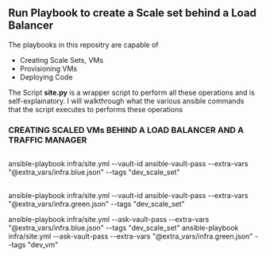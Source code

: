 ## Run Playbook to create a Scale set behind a Load Balancer
The playbooks in this repositry are capable of 

* Creating Scale Sets, VMs
* Provisioning VMs
* Deploying Code

The Script **site.py** is a wrapper script to perform all these operations and is self-explainatory. I will walkthrough what the various ansible commands that the script executes to performs these operations

### CREATING SCALED VMs BEHIND A LOAD BALANCER AND A TRAFFIC MANAGER

##
ansible-playbook infra/site.yml --vault-id ansible-vault-pass --extra-vars "@extra_vars/infra.blue.json" --tags "dev_scale_set"
## 
ansible-playbook infra/site.yml --vault-id ansible-vault-pass --extra-vars "@extra_vars/infra.green.json" --tags "dev_scale_set"
   

ansible-playbook infra/site.yml --ask-vault-pass --extra-vars "@extra_vars/infra.blue.json" --tags "dev_scale_set"
ansible-playbook infra/site.yml --ask-vault-pass --extra-vars "@extra_vars/infra.green.json" --tags "dev_vm"
